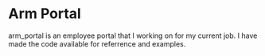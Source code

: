 # Arm Portal

arm_portal is an employee portal that I working on for my current job. I have made the code available for referrence and examples.
